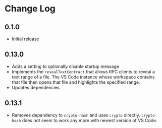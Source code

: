# Change Log

## 0.1.0

-   Initial release

## 0.13.0

-   Adds a setting to optionally disable startup message
-   Implements the `revealTextContract` that allows RPC clients to reveal a text range of a file.
    The VS Code instance whose workspace contains that file then opens that file and
    highlights the specified range.
-   Updates dependencies.

## 0.13.1

-   Removes dependency to `crypto-hash` and uses `crypto` directly.
    `crypto-hash` does not seem to work any more with newest version of VS Code.
